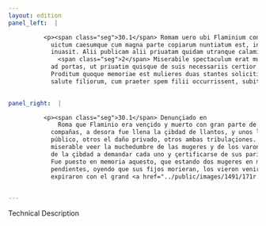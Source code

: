 ```yaml
---
layout: edition
panel_left:  |

          <p><span class="seg">30.1</span> Romam uero ubi Flaminium consulem
            uictum caesumque cum magna parte copiarum nuntiatum est, ingens repente luctus ciuitatem
            inuasit. Alii publicam alii priuatam quidam utranque calamitatem deplorabant.
              <span class="seg">2</span> Miserabile spectaculum erat multitudinis mulierum uirorumque confluentis
            ad portas, ut priuatim quisque de suis necessariis certior redderetur. <span class="seg">3</span>
            Proditum quoque memoriae est mulieres duas stantes solicitis ac pendentibus animis pro
            salute filiorum, cum praeter spem filii occurrissent, subita laetitia expirasse. </p>
        

panel_right:  |

          <p><span class="seg">30.1</span> Denunçiado en
              Roma que Flaminio era vençido y muerto con gran parte de sus
            compañas, a desora fue llena la çibdad de llantos, y unos lloravan el muy perdidoso daño
            público, otros el daño privado, otros ambas tribulaçiones. <span class="seg">2</span> Era cosa
            miserable veer la muchedumbre de las mugeres y de los varones que corrían a las puertas
            de la çibdad a demandar cada uno y çertificarse de sus parientes y amigos. <span class="seg">3</span>
            Fue puesto en memoria aquesto, que estando dos mugeres en muy gran cuyta y con ánimos
            pendientes, oyendo que sus fijos morieran, los vieron venir a desora y súbitamente
            expiraron con el grand <a href="../public/images/1491/171r.png" target="new"><img src="../public/images/1491/1491.jpg"/></a>[171r,a] plazer que d’ello ovieron.</p>
        

---
```


Technical Description 